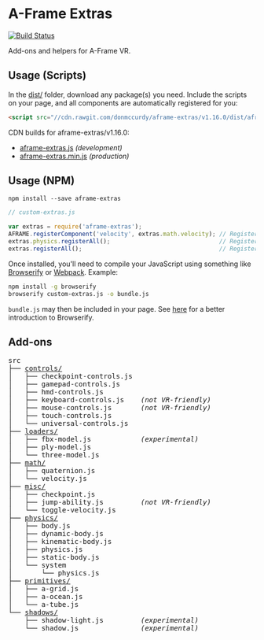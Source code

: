 # A-Frame Extras

[![Build Status](https://travis-ci.org/donmccurdy/aframe-extras.svg?branch=master)](https://travis-ci.org/donmccurdy/aframe-extras)

Add-ons and helpers for A-Frame VR.

## Usage (Scripts)

In the [dist/](https://github.com/donmccurdy/aframe-extras/tree/master/dist) folder, download any package(s) you need. Include the scripts on your page, and all components are automatically registered for you:

```html
<script src="//cdn.rawgit.com/donmccurdy/aframe-extras/v1.16.0/dist/aframe-extras.min.js"></script>
```

CDN builds for aframe-extras/v1.16.0:

- [aframe-extras.js](https://cdn.rawgit.com/donmccurdy/aframe-extras/v1.16.0/dist/aframe-extras.js) *(development)*
- [aframe-extras.min.js](https://cdn.rawgit.com/donmccurdy/aframe-extras/v1.16.0/dist/aframe-extras.min.js) *(production)*

## Usage (NPM)

```
npm install --save aframe-extras
```

```javascript
// custom-extras.js

var extras = require('aframe-extras');
AFRAME.registerComponent('velocity', extras.math.velocity); // Register a single component.
extras.physics.registerAll();                               // Register a particular package, and its dependencies.
extras.registerAll();                                       // Register everything.
```

Once installed, you'll need to compile your JavaScript using something like [Browserify](http://browserify.org/) or [Webpack](http://webpack.github.io/). Example:

```bash
npm install -g browserify
browserify custom-extras.js -o bundle.js
```

`bundle.js` may then be included in your page. See [here](http://browserify.org/#middle-section) for a better introduction to Browserify.

## Add-ons

<!-- tree src -I index.js -->
<pre>
src
├── <a href="/src/controls">controls/</a>
│   ├── checkpoint-controls.js
│   ├── gamepad-controls.js
│   ├── hmd-controls.js
│   ├── keyboard-controls.js    <i>(not VR-friendly)</i>
│   ├── mouse-controls.js       <i>(not VR-friendly)</i>
│   ├── touch-controls.js
│   └── universal-controls.js
├── <a href="/src/loaders">loaders/</a>
│   ├── fbx-model.js            <i>(experimental)</i>
│   ├── ply-model.js
│   └── three-model.js
├── <a href="/src/math">math/</a>
│   ├── quaternion.js
│   └── velocity.js
├── <a href="/src/misc">misc/</a>
│   ├── checkpoint.js
│   ├── jump-ability.js         <i>(not VR-friendly)</i>
│   └── toggle-velocity.js
├── <a href="/src/physics">physics/</a>
│   ├── body.js
│   ├── dynamic-body.js
│   ├── kinematic-body.js
│   ├── physics.js
│   ├── static-body.js
│   └── system
│       └── physics.js
├── <a href="/src/primitives">primitives/</a>
│   ├── a-grid.js
│   ├── a-ocean.js
│   └── a-tube.js
└── <a href="/src/shadows">shadows/</a>
    ├── shadow-light.js         <i>(experimental)</i>
    └── shadow.js               <i>(experimental)</i>
</pre>
